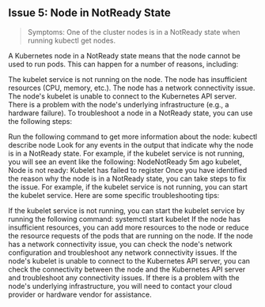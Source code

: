 ## Issue 5: Node in NotReady State
> Symptoms: One of the cluster nodes is in a NotReady state when running kubectl get nodes.

A Kubernetes node in a NotReady state means that the node cannot be used to run pods. This can happen for a number of reasons, including:

The kubelet service is not running on the node.
The node has insufficient resources (CPU, memory, etc.).
The node has a network connectivity issue.
The node's kubelet is unable to connect to the Kubernetes API server.
There is a problem with the node's underlying infrastructure (e.g., a hardware failure).
To troubleshoot a node in a NotReady state, you can use the following steps:

Run the following command to get more information about the node:
kubectl describe node <node-name>
Look for any events in the output that indicate why the node is in a NotReady state. For example, if the kubelet service is not running, you will see an event like the following:
NodeNotReady 5m ago  kubelet, <node-name>  Node is not ready: Kubelet has failed to register
Once you have identified the reason why the node is in a NotReady state, you can take steps to fix the issue. For example, if the kubelet service is not running, you can start the kubelet service.
Here are some specific troubleshooting tips:

If the kubelet service is not running, you can start the kubelet service by running the following command:
systemctl start kubelet
If the node has insufficient resources, you can add more resources to the node or reduce the resource requests of the pods that are running on the node.
If the node has a network connectivity issue, you can check the node's network configuration and troubleshoot any network connectivity issues.
If the node's kubelet is unable to connect to the Kubernetes API server, you can check the connectivity between the node and the Kubernetes API server and troubleshoot any connectivity issues.
If there is a problem with the node's underlying infrastructure, you will need to contact your cloud provider or hardware vendor for assistance.